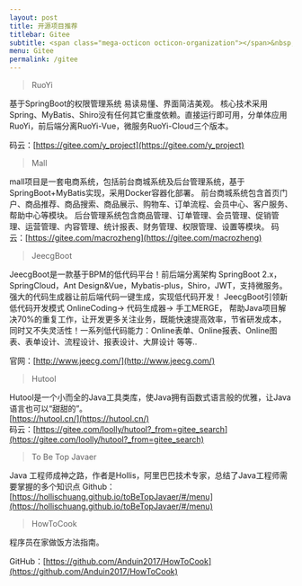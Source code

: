 ```yaml
---
layout: post
title: 开源项目推荐
titlebar: Gitee
subtitle: <span class="mega-octicon octicon-organization"></span>&nbsp;&nbsp; 通过他人的作品，扩展自己的编程思维，增长见识。
menu: Gitee
permalink: /gitee
---
```


> RuoYi

基于SpringBoot的权限管理系统 易读易懂、界面简洁美观。 核心技术采用Spring、MyBatis、Shiro没有任何其它重度依赖。直接运行即可用，分单体应用RuoYi，前后端分离RuoYi-Vue，微服务RuoYi-Cloud三个版本。

码云：[https://gitee.com/y_project](https://gitee.com/y_project)

> Mall

mall项目是一套电商系统，包括前台商城系统及后台管理系统，基于SpringBoot+MyBatis实现，采用Docker容器化部署。 前台商城系统包含首页门户、商品推荐、商品搜索、商品展示、购物车、订单流程、会员中心、客户服务、帮助中心等模块。 
后台管理系统包含商品管理、订单管理、会员管理、促销管理、运营管理、内容管理、统计报表、财务管理、权限管理、设置等模块。 
码云：[https://gitee.com/macrozheng](https://gitee.com/macrozheng)

> JeecgBoot

JeecgBoot是一款基于BPM的低代码平台！前后端分离架构 SpringBoot 2.x，SpringCloud，Ant  Design&Vue，Mybatis-plus，Shiro，JWT，支持微服务。强大的代码生成器让前后端代码一键生成，实现低代码开发！  JeecgBoot引领新低代码开发模式 OnlineCoding-> 代码生成器-> 手工MERGE， 帮助Java项目解决70%的重复工作，让开发更多关注业务，既能快速提高效率，节省研发成本，同时又不失灵活性！一系列低代码能力：Online表单、Online报表、Online图表、表单设计、流程设计、报表设计、大屏设计 等等..

官网：[http://www.jeecg.com/](http://www.jeecg.com/)

> Hutool  

Hutool是一个小而全的Java工具类库，使Java拥有函数式语言般的优雅，让Java语言也可以“甜甜的”。  
[https://hutool.cn/](https://hutool.cn/)  
码云：[https://gitee.com/loolly/hutool?_from=gitee_search](https://gitee.com/loolly/hutool?_from=gitee_search)  

> To Be Top Javaer

Java 工程师成神之路，作者是Hollis，阿里巴巴技术专家，总结了Java工程师需要掌握的多个知识点
Github：[https://hollischuang.github.io/toBeTopJavaer/#/menu](https://hollischuang.github.io/toBeTopJavaer/#/menu)

> HowToCook

程序员在家做饭方法指南。

GitHub：[https://github.com/Anduin2017/HowToCook](https://github.com/Anduin2017/HowToCook)

